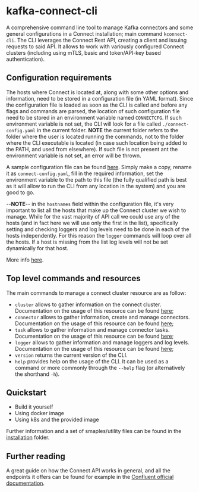 # kafka-connect-cli

A comprehensive command line tool to manage Kafka connectors and some general configurations in a Connect installation; main command `kconnect-cli`. The CLI leverages the Connect Rest API, creating a client and issuing requests to said API. It allows to work with variously configured Connect clusters (including using mTLS, basic and token/API-key based authentication). 

## Configuration requirements

The hosts where Connect is located at, along with some other options and information, need to be stored in a configuration file (in YAML format). Since the configuration file is loaded as soon as the CLI is called and before any flags and commands are parsed, the location of such configuration file need to be stored in an environment variable named `CONNECTCFG`. If such environment variable is not set, the CLI will look for a file called `./connect-config.yaml` in the current folder. **NOTE** the current folder refers to the folder where the user is located running the commands, not to the folder where the CLI executable is located (in case such location being added to the PATH, and used from elsewhere). If such file is not present ant the environment variable is not set, an error will be thrown.

A sample configuration file can be found [here](samples/connect-config.yaml.tmpl). Simply make a copy, rename it as `connect-config.yaml`, fill in the required information, set the environment variable to the path to this file (the fully qualified path is best as it will allow to run the CLI from any location in the system) and you are good to go.

--**NOTE**-- in the `hostnames` field within the configuration file, it's very important to list all the hosts that make up the Connect cluster we wish to manage. While for the vast majority of API call we could use any of the hosts (and in fact here we will use only the first in the list), specifically setting and checking loggers and log levels need to be done in each of the hosts independently. For this reason the `logger` commands will loop over all the hosts. If a host is missing from the list log levels will not be set dynamically for that host.

More info [here](docs/CONFIGURATION.md).

## Top level commands and resources

The main commands to manage a connect cluster resource are as follow:

* `cluster` allows to gather information on the connect cluster. Documentation on the usage of this resource can be found [here](docs/CLUSTER.md);
* `connector` allows to gather information, create and manage connectors. Documentation on the usage of this resource can be found [here](docs/CONNECTOR.md);
* `task` allows to gather information and manage connector tasks. Documentation on the usage of this resource can be found [here](docs/TASK.md);
* `logger` allows to gather information and manage loggers and log levels. Documentation on the usage of this resource can be found [here](docs/LOGGER.md);
* `version` returns the current version of the CLI.
* `help` provides help on the usage of the CLI. It can be used as a command or more commonly through the `--help` flag (or alternatively the shorthand `-h`).

## Quickstart

* Build it yourself
* Using docker image
* Using k8s and the provided image

Further information and a set of smaples/utility files can be found in the [installation](docs/INSTALLATION-GUIDE.md) folder.

## Further reading

A great guide on how the Connect API works in general, and all the endpoints it offers can be found for example in the [Confluent official documentation](https://docs.confluent.io/platform/current/connect/references/restapi.html).
